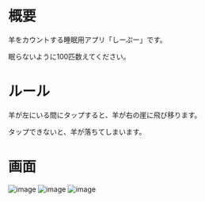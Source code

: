 # 概要

羊をカウントする睡眠用アプリ「しーぷー」です。

眠らないように100匹数えてください。

# ルール

羊が左にいる間にタップすると、羊が右の崖に飛び移ります。

タップできないと、羊が落ちてしまいます。

# 画面

![image](https://github.com/ishi720/sheepuu/assets/26811527/bccca228-94d3-4563-ad80-be0754cd056e)
![image](https://github.com/ishi720/sheepuu/assets/26811527/6b594ed1-1efe-45c4-b6af-de3137285d9b)
![image](https://github.com/ishi720/sheepuu/assets/26811527/45758d8c-0f8f-4cdb-b176-ac00fe3c3ab7)
